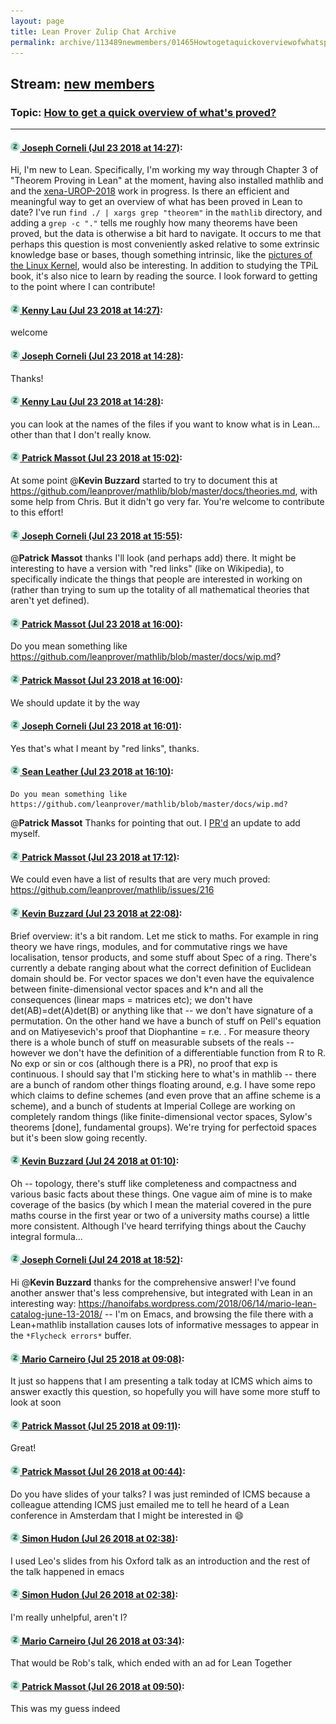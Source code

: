 ```yaml
---
layout: page
title: Lean Prover Zulip Chat Archive 
permalink: archive/113489newmembers/01465Howtogetaquickoverviewofwhatsproved.html
---
```


## Stream: [new members](index.html)
### Topic: [How to get a quick overview of what's proved?](01465Howtogetaquickoverviewofwhatsproved.html)

---

#### [![Click to go to Zulip](../../assets/img/zulip2.png) Joseph Corneli (Jul 23 2018 at 14:27)](https://leanprover.zulipchat.com/#narrow/stream/113489-new%20members/topic/How%20to%20get%20a%20quick%20overview%20of%20what%27s%20proved%3F/near/130145533):
Hi, I'm new to Lean.  Specifically, I'm working my way through Chapter 3 of  "Theorem Proving in Lean" at the moment, having also installed mathlib and and the [xena-UROP-2018](https://github.com/ImperialCollegeLondon/xena-UROP-2018) work in progress.  Is there an efficient and meaningful way to get an overview of what has been proved in Lean to date?   I've run `find ./ | xargs grep "theorem"` in the `mathlib` directory, and adding a `grep -c "."` tells me roughly how many theorems have been proved, but the data is otherwise a bit hard to navigate.  It occurs to me that perhaps this question is most conveniently asked relative to some extrinsic knowledge base or bases, though something intrinsic, like the [pictures of the Linux Kernel](http://fcgp.sourceforge.net/), would also be interesting.   In addition to studying the TPiL book,  it's also nice to learn by reading the source.  I look forward to getting to the point where I can contribute!

#### [![Click to go to Zulip](../../assets/img/zulip2.png) Kenny Lau (Jul 23 2018 at 14:27)](https://leanprover.zulipchat.com/#narrow/stream/113489-new%20members/topic/How%20to%20get%20a%20quick%20overview%20of%20what%27s%20proved%3F/near/130145546):
welcome

#### [![Click to go to Zulip](../../assets/img/zulip2.png) Joseph Corneli (Jul 23 2018 at 14:28)](https://leanprover.zulipchat.com/#narrow/stream/113489-new%20members/topic/How%20to%20get%20a%20quick%20overview%20of%20what%27s%20proved%3F/near/130145592):
Thanks!

#### [![Click to go to Zulip](../../assets/img/zulip2.png) Kenny Lau (Jul 23 2018 at 14:28)](https://leanprover.zulipchat.com/#narrow/stream/113489-new%20members/topic/How%20to%20get%20a%20quick%20overview%20of%20what%27s%20proved%3F/near/130145609):
you can look at the names of the files if you want to know what is in Lean... other than that I don't really know.

#### [![Click to go to Zulip](../../assets/img/zulip2.png) Patrick Massot (Jul 23 2018 at 15:02)](https://leanprover.zulipchat.com/#narrow/stream/113489-new%20members/topic/How%20to%20get%20a%20quick%20overview%20of%20what%27s%20proved%3F/near/130147185):
At some point @**Kevin Buzzard** started to try to document this at https://github.com/leanprover/mathlib/blob/master/docs/theories.md, with some help from Chris. But it didn't go very far. You're welcome to contribute to this effort!

#### [![Click to go to Zulip](../../assets/img/zulip2.png) Joseph Corneli (Jul 23 2018 at 15:55)](https://leanprover.zulipchat.com/#narrow/stream/113489-new%20members/topic/How%20to%20get%20a%20quick%20overview%20of%20what%27s%20proved%3F/near/130149675):
@**Patrick Massot** thanks I'll look (and perhaps add) there.  It might be interesting to have a version with "red links" (like on Wikipedia), to specifically indicate the things that people are interested in working on  (rather than trying to sum up the totality of all mathematical theories that aren't yet defined).

#### [![Click to go to Zulip](../../assets/img/zulip2.png) Patrick Massot (Jul 23 2018 at 16:00)](https://leanprover.zulipchat.com/#narrow/stream/113489-new%20members/topic/How%20to%20get%20a%20quick%20overview%20of%20what%27s%20proved%3F/near/130149910):
Do you mean something like https://github.com/leanprover/mathlib/blob/master/docs/wip.md?

#### [![Click to go to Zulip](../../assets/img/zulip2.png) Patrick Massot (Jul 23 2018 at 16:00)](https://leanprover.zulipchat.com/#narrow/stream/113489-new%20members/topic/How%20to%20get%20a%20quick%20overview%20of%20what%27s%20proved%3F/near/130149929):
We should update it by the way

#### [![Click to go to Zulip](../../assets/img/zulip2.png) Joseph Corneli (Jul 23 2018 at 16:01)](https://leanprover.zulipchat.com/#narrow/stream/113489-new%20members/topic/How%20to%20get%20a%20quick%20overview%20of%20what%27s%20proved%3F/near/130149951):
Yes that's what I meant by "red links", thanks.

#### [![Click to go to Zulip](../../assets/img/zulip2.png) Sean Leather (Jul 23 2018 at 16:10)](https://leanprover.zulipchat.com/#narrow/stream/113489-new%20members/topic/How%20to%20get%20a%20quick%20overview%20of%20what%27s%20proved%3F/near/130150496):
```quote
Do you mean something like https://github.com/leanprover/mathlib/blob/master/docs/wip.md?
```
@**Patrick Massot** Thanks for pointing that out. I [PR'd](https://github.com/leanprover/mathlib/pull/215) an update to add myself.

#### [![Click to go to Zulip](../../assets/img/zulip2.png) Patrick Massot (Jul 23 2018 at 17:12)](https://leanprover.zulipchat.com/#narrow/stream/113489-new%20members/topic/How%20to%20get%20a%20quick%20overview%20of%20what%27s%20proved%3F/near/130154245):
We could even have a list of results that are very much proved: https://github.com/leanprover/mathlib/issues/216

#### [![Click to go to Zulip](../../assets/img/zulip2.png) Kevin Buzzard (Jul 23 2018 at 22:08)](https://leanprover.zulipchat.com/#narrow/stream/113489-new%20members/topic/How%20to%20get%20a%20quick%20overview%20of%20what%27s%20proved%3F/near/130170995):
Brief overview: it's a bit random. Let me stick to maths. For example in ring theory we have rings, modules, and for commutative rings we have localisation, tensor products, and some stuff about Spec of a ring. There's currently a debate ranging about what the correct definition of Euclidean domain should be. For vector spaces we don't even have the equivalence between finite-dimensional vector spaces and k^n and all the consequences (linear maps = matrices etc); we don't have det(AB)=det(A)det(B) or anything like that -- we don't have signature of a permutation. On the other hand we have a bunch of stuff on Pell's equation and on Matiyesevich's proof that Diophantine = r.e. . For measure theory there is a whole bunch of stuff on measurable subsets of the reals -- however we don't have the definition of a differentiable function from R to R. No exp or sin or cos (although there is a PR), no proof that exp is continuous. I should say that I'm sticking here to what's in mathlib -- there are a bunch of random other things floating around, e.g. I have some repo which claims to define schemes (and even prove that an affine scheme is a scheme), and a bunch of students at Imperial College are working on completely random things (like finite-dimensional vector spaces, Sylow's theorems [done], fundamental groups). We're trying for perfectoid spaces but it's been slow going recently.

#### [![Click to go to Zulip](../../assets/img/zulip2.png) Kevin Buzzard (Jul 24 2018 at 01:10)](https://leanprover.zulipchat.com/#narrow/stream/113489-new%20members/topic/How%20to%20get%20a%20quick%20overview%20of%20what%27s%20proved%3F/near/130179008):
Oh -- topology, there's stuff like completeness and compactness and various basic facts about these things. One vague aim of mine is to make coverage of the basics (by which I mean the material covered in the pure maths course in the first year or two of a university maths course) a little more consistent. Although I've heard terrifying things about the Cauchy integral formula...

#### [![Click to go to Zulip](../../assets/img/zulip2.png) Joseph Corneli (Jul 24 2018 at 18:52)](https://leanprover.zulipchat.com/#narrow/stream/113489-new%20members/topic/How%20to%20get%20a%20quick%20overview%20of%20what%27s%20proved%3F/near/130222387):
Hi @**Kevin Buzzard** thanks for the comprehensive answer!  I've found another answer that's less comprehensive, but integrated with Lean in an interesting way: https://hanoifabs.wordpress.com/2018/06/14/mario-lean-catalog-june-13-2018/  -- I'm on Emacs, and browsing the file there with a Lean+mathlib installation causes lots of informative messages to appear in the `*Flycheck errors*` buffer.

#### [![Click to go to Zulip](../../assets/img/zulip2.png) Mario Carneiro (Jul 25 2018 at 09:08)](https://leanprover.zulipchat.com/#narrow/stream/113489-new%20members/topic/How%20to%20get%20a%20quick%20overview%20of%20what%27s%20proved%3F/near/130259194):
It just so happens that I am presenting a talk today at ICMS which aims to answer exactly this question, so hopefully you will have some more stuff to look at soon

#### [![Click to go to Zulip](../../assets/img/zulip2.png) Patrick Massot (Jul 25 2018 at 09:11)](https://leanprover.zulipchat.com/#narrow/stream/113489-new%20members/topic/How%20to%20get%20a%20quick%20overview%20of%20what%27s%20proved%3F/near/130259262):
Great!

#### [![Click to go to Zulip](../../assets/img/zulip2.png) Patrick Massot (Jul 26 2018 at 00:44)](https://leanprover.zulipchat.com/#narrow/stream/113489-new%20members/topic/How%20to%20get%20a%20quick%20overview%20of%20what%27s%20proved%3F/near/130306917):
Do you have slides of your talks? I was just reminded of ICMS because a colleague attending ICMS just emailed me to tell he heard of a Lean conference in Amsterdam that I might be interested in :smile:

#### [![Click to go to Zulip](../../assets/img/zulip2.png) Simon Hudon (Jul 26 2018 at 02:38)](https://leanprover.zulipchat.com/#narrow/stream/113489-new%20members/topic/How%20to%20get%20a%20quick%20overview%20of%20what%27s%20proved%3F/near/130312512):
I used Leo's slides from his Oxford talk as an introduction and the rest of the talk happened in emacs

#### [![Click to go to Zulip](../../assets/img/zulip2.png) Simon Hudon (Jul 26 2018 at 02:38)](https://leanprover.zulipchat.com/#narrow/stream/113489-new%20members/topic/How%20to%20get%20a%20quick%20overview%20of%20what%27s%20proved%3F/near/130312518):
I'm really unhelpful, aren't I?

#### [![Click to go to Zulip](../../assets/img/zulip2.png) Mario Carneiro (Jul 26 2018 at 03:34)](https://leanprover.zulipchat.com/#narrow/stream/113489-new%20members/topic/How%20to%20get%20a%20quick%20overview%20of%20what%27s%20proved%3F/near/130315090):
That would be Rob's talk, which ended with an ad for Lean Together

#### [![Click to go to Zulip](../../assets/img/zulip2.png) Patrick Massot (Jul 26 2018 at 09:50)](https://leanprover.zulipchat.com/#narrow/stream/113489-new%20members/topic/How%20to%20get%20a%20quick%20overview%20of%20what%27s%20proved%3F/near/130327831):
This was my guess indeed

